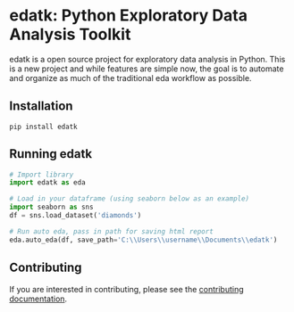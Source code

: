 # edatk: Python Exploratory Data Analysis Toolkit

edatk is a open source project for exploratory data analysis in Python. This is a new project and while features are simple now, the goal is to automate and organize as much of the traditional eda workflow as possible. 

## Installation
```
pip install edatk
```

## Running edatk
```python
# Import library
import edatk as eda

# Load in your dataframe (using seaborn below as an example)
import seaborn as sns
df = sns.load_dataset('diamonds')

# Run auto eda, pass in path for saving html report
eda.auto_eda(df, save_path='C:\\Users\\username\\Documents\\edatk')
```

## Contributing
If you are interested in contributing, please see the [contributing documentation](/docs/developer/CONTRIBUTING.md).